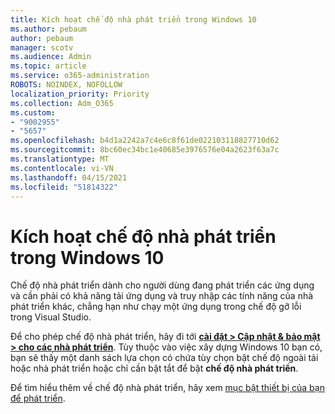 ```yaml
---
title: Kích hoạt chế độ nhà phát triển trong Windows 10
ms.author: pebaum
author: pebaum
manager: scotv
ms.audience: Admin
ms.topic: article
ms.service: o365-administration
ROBOTS: NOINDEX, NOFOLLOW
localization_priority: Priority
ms.collection: Adm_O365
ms.custom:
- "9002955"
- "5657"
ms.openlocfilehash: b4d1a2242a7c4e6c8f61de022103118827710d62
ms.sourcegitcommit: 8bc60ec34bc1e40685e3976576e04a2623f63a7c
ms.translationtype: MT
ms.contentlocale: vi-VN
ms.lasthandoff: 04/15/2021
ms.locfileid: "51814322"
---
```

# <a name="enable-developer-mode-in-windows-10"></a>Kích hoạt chế độ nhà phát triển trong Windows 10

Chế độ nhà phát triển dành cho người dùng đang phát triển các ứng dụng và cần phải có khả năng tải ứng dụng và truy nhập các tính năng của nhà phát triển khác, chẳng hạn như chạy một ứng dụng trong chế độ gỡ lỗi trong Visual Studio.

Để cho phép chế độ nhà phát triển, hãy đi tới **[cài đặt > Cập nhật & bảo mật > cho các nhà phát triển](ms-settings:developers?activationSource=GetHelp)**. Tùy thuộc vào việc xây dựng Windows 10 bạn có, bạn sẽ thấy một danh sách lựa chọn có chứa tùy chọn bật chế độ ngoài tải hoặc nhà phát triển hoặc chỉ cần bật tắt để bật **chế độ nhà phát triển**.

Để tìm hiểu thêm về chế độ nhà phát triển, hãy xem [mục bật thiết bị của bạn để phát triển](https://docs.microsoft.com/windows/uwp/get-started/enable-your-device-for-development).
